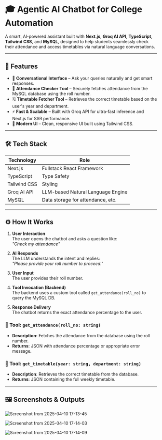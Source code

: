 # 🎓 Agentic AI Chatbot for College Automation

A smart, AI-powered assistant built with **Next.js**, **Groq AI API**, **TypeScript**, **Tailwind CSS**, and **MySQL**, designed to help students seamlessly check their attendance and access timetables via natural language conversations.

---

## 🚀 Features

- 🤖 **Conversational Interface** – Ask your queries naturally and get smart responses.
- 🎯 **Attendance Checker Tool** – Securely fetches attendance from the MySQL database using the roll number.
- 🗓️ **Timetable Fetcher Tool** – Retrieves the correct timetable based on the user's year and department.
- ⚡ **Fast & Scalable** – Built with Groq API for ultra-fast inference and Next.js for SSR performance.
- 💅 **Modern UI** – Clean, responsive UI built using Tailwind CSS.

---

## 🛠️ Tech Stack

| Technology    | Role                              |
|--------------|-----------------------------------|
| Next.js      | Fullstack React Framework         |
| TypeScript   | Type Safety                        |
| Tailwind CSS | Styling                            |
| Groq AI API  | LLM-based Natural Language Engine  |
| MySQL        | Data storage for attendance, etc. |

---

## ⚙️ How It Works

1. **User Interaction**  
   The user opens the chatbot and asks a question like:  
   _"Check my attendance"_

2. **AI Responds**  
   The LLM understands the intent and replies:  
   _"Please provide your roll number to proceed."_

3. **User Input**  
   The user provides their roll number.

4. **Tool Invocation (Backend)**  
   The backend uses a custom tool called `get_attendance(roll_no)` to query the MySQL DB.

5. **Response Delivery**  
   The chatbot returns the exact attendance percentage to the user.

### 🧠 Tool: `get_attendance(roll_no: string)`

- **Description:** Fetches the attendance from the database using the roll number.
- **Returns:** JSON with attendance percentage or appropriate error message.

### 📘 Tool: `get_timetable(year: string, department: string)`

- **Description:** Retrieves the correct timetable from the database.
- **Returns:** JSON containing the full weekly timetable.

---

## 🖼️ Screenshots & Outputs

![Screenshot from 2025-04-10 17-13-45](https://github.com/user-attachments/assets/4ffd4dc0-33c6-4264-852f-bcd97d59e469)


![Screenshot from 2025-04-10 17-14-03](https://github.com/user-attachments/assets/08bb04ef-b06a-4ce4-bb58-698d73e2a516)


![Screenshot from 2025-04-10 17-14-09](https://github.com/user-attachments/assets/a79e33fc-9eab-4b88-8f79-84db26d65d78)












      

